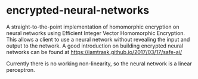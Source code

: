 # encrypted-neural-networks
A straight-to-the-point implementation of homomorphic encryption on neural networks using Efficient Integer Vector Homomorphic Encryption. This allows a client to use a neural network without revealing the input and output to the network. A good introduction on building encrypted neural networks can be found at https://iamtrask.github.io/2017/03/17/safe-ai/

Currently there is no working non-linearity, so the neural network is a linear perceptron.

